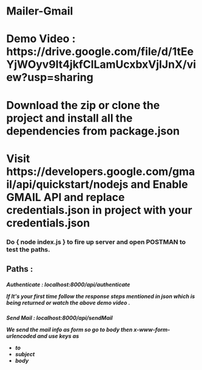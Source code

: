 # Mailer-Gmail<br>
<h1>Demo Video : https://drive.google.com/file/d/1tEeYjWOyv9It4jkfClLamUcxbxVjIJnX/view?usp=sharing
<h1>Download the zip or clone the project and install all the dependencies from package.json <br>
<h1>Visit https://developers.google.com/gmail/api/quickstart/nodejs and Enable GMAIL API and replace credentials.json in project with your credentials.json <br>
<h3>Do { node index.js } to fire up server and open POSTMAN to test the paths.
<h2>Paths : <br>
  <h5>Authenticate : localhost:8000/api/authenticate <br>
    <p>If It's your first time follow the response steps mentioned in json which is being returned or watch the above demo video .
  <h5>Send Mail : localhost:8000/api/sendMail <br>
    <p>We send the mail info as form so go to body then x-www-form-urlencoded and use keys as
    <ul>
      <li>to
        <li>subject
          <li>body
    </ul>
